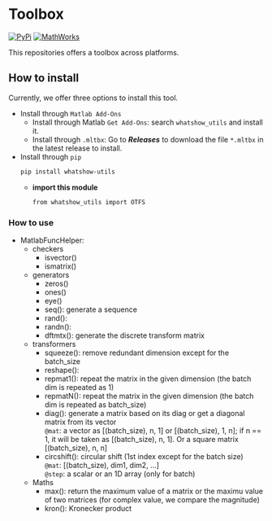 # Toolbox
[![PyPi](https://img.shields.io/badge/PyPi-1.0.1-blue)](https://pypi.org/project/whatshow-phy-mod-otfs/) [![MathWorks](https://img.shields.io/badge/MathWorks-1.0.1-red)](https://mathworks.com/matlabcentral/fileexchange/161136-whatshow_phy_mod_otfs)


This repositories offers a toolbox across platforms.
## How to install
Currently, we offer three options to install this tool.
* Install through `Matlab Add-Ons`
    * Install through Matlab `Get Add-Ons`: search `whatshow_utils` and install it.
    * Install through `.mltbx`: Go to ***Releases*** to download the file `*.mltbx` in the latest release to install.
* Install through `pip`
    ```sh
    pip install whatshow-utils
    ```
    * **import this module**
        ```
        from whatshow_utils import OTFS
        ```
        
### How to use
* MatlabFuncHelper:
    * checkers
        * isvector()
        * ismatrix()
    * generators
        * zeros()
        * ones()
        * eye()
        * seq(): generate a sequence
        * rand():
        * randn():
        * dftmtx(): generate the discrete transform matrix
    * transformers
        * squeeze(): remove redundant dimension except for the batch_size
        * reshape():
        * repmat1(): repeat the matrix in the given dimension (the batch dim is repeated as 1)
        * repmatN(): repeat the matrix in the given dimension (the batch dim is repeated as batch_size)
        * diag(): generate a matrix based on its diag or get a diagonal matrix from its vector<br>
            `@mat`: a vector as [(batch_size), n, 1] or [(batch_size), 1, n]; if n == 1, it will be taken as [(batch_size), n, 1]. Or a square matrix [(batch_size), n, n]
        * circshift(): circular shift (1st index except for the batch size)<br>
            `@mat`: [(batch_size), dim1, dim2, ...]<br>
            `@step`: a scalar or an 1D array (only for batch)
    * Maths
        * max(): return the maximum value of a matrix or the maximu value of two matrices (for complex value, we compare the magnitude)
        * kron(): Kronecker product